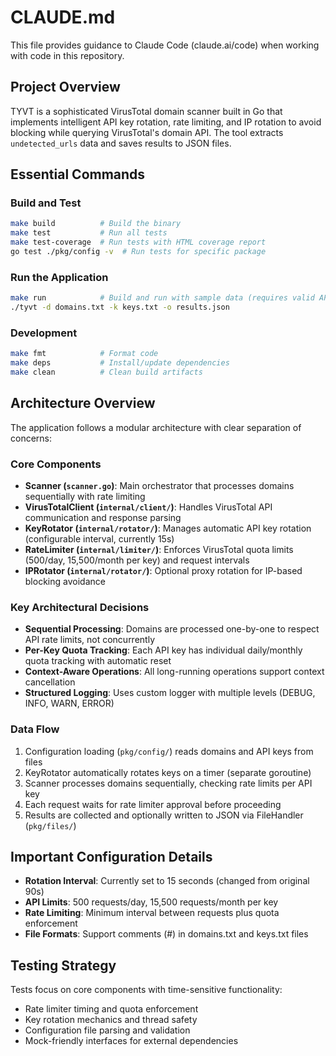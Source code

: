 # CLAUDE.md

This file provides guidance to Claude Code (claude.ai/code) when working with code in this repository.

## Project Overview

TYVT is a sophisticated VirusTotal domain scanner built in Go that implements intelligent API key rotation, rate limiting, and IP rotation to avoid blocking while querying VirusTotal's domain API. The tool extracts `undetected_urls` data and saves results to JSON files.

## Essential Commands

### Build and Test
```bash
make build          # Build the binary
make test           # Run all tests
make test-coverage  # Run tests with HTML coverage report
go test ./pkg/config -v  # Run tests for specific package
```

### Run the Application
```bash
make run            # Build and run with sample data (requires valid API keys)
./tyvt -d domains.txt -k keys.txt -o results.json
```

### Development
```bash
make fmt            # Format code
make deps           # Install/update dependencies
make clean          # Clean build artifacts
```

## Architecture Overview

The application follows a modular architecture with clear separation of concerns:

### Core Components
- **Scanner (`scanner.go`)**: Main orchestrator that processes domains sequentially with rate limiting
- **VirusTotalClient (`internal/client/`)**: Handles VirusTotal API communication and response parsing
- **KeyRotator (`internal/rotator/`)**: Manages automatic API key rotation (configurable interval, currently 15s)
- **RateLimiter (`internal/limiter/`)**: Enforces VirusTotal quota limits (500/day, 15,500/month per key) and request intervals
- **IPRotator (`internal/rotator/`)**: Optional proxy rotation for IP-based blocking avoidance

### Key Architectural Decisions
- **Sequential Processing**: Domains are processed one-by-one to respect API rate limits, not concurrently
- **Per-Key Quota Tracking**: Each API key has individual daily/monthly quota tracking with automatic reset
- **Context-Aware Operations**: All long-running operations support context cancellation
- **Structured Logging**: Uses custom logger with multiple levels (DEBUG, INFO, WARN, ERROR)

### Data Flow
1. Configuration loading (`pkg/config/`) reads domains and API keys from files
2. KeyRotator automatically rotates keys on a timer (separate goroutine)
3. Scanner processes domains sequentially, checking rate limits per API key
4. Each request waits for rate limiter approval before proceeding
5. Results are collected and optionally written to JSON via FileHandler (`pkg/files/`)

## Important Configuration Details

- **Rotation Interval**: Currently set to 15 seconds (changed from original 90s)
- **API Limits**: 500 requests/day, 15,500 requests/month per key
- **Rate Limiting**: Minimum interval between requests plus quota enforcement
- **File Formats**: Support comments (#) in domains.txt and keys.txt files

## Testing Strategy

Tests focus on core components with time-sensitive functionality:
- Rate limiter timing and quota enforcement
- Key rotation mechanics and thread safety
- Configuration file parsing and validation
- Mock-friendly interfaces for external dependencies